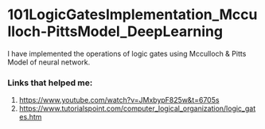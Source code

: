 # 101LogicGatesImplementation_Mcculloch-PittsModel_DeepLearning

I have implemented the operations of logic gates using Mcculloch & Pitts Model of neural network.

### Links that helped me:
1. https://www.youtube.com/watch?v=JMxbypF825w&t=6705s
2. https://www.tutorialspoint.com/computer_logical_organization/logic_gates.htm

